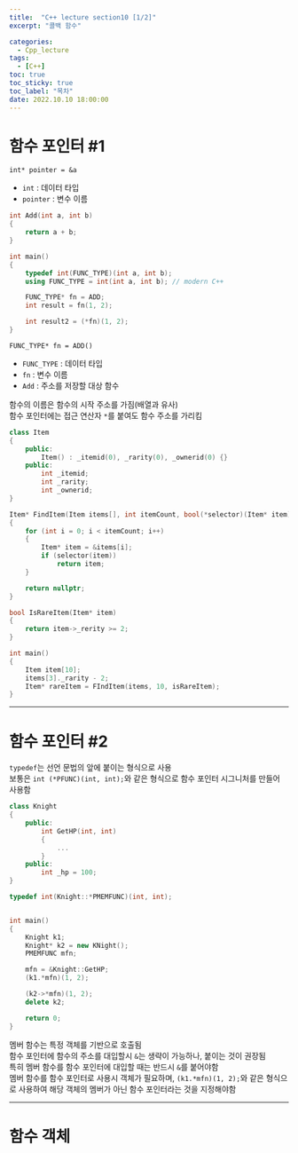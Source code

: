 ```yaml
---
title:  "C++ lecture section10 [1/2]"
excerpt: "콜백 함수"

categories:
  - Cpp_lecture
tags:
  - [C++]
toc: true
toc_sticky: true
toc_label: "목차"
date: 2022.10.10 18:00:00
---
```


# 함수 포인터 #1

`int* pointer = &a`
* `int` : 데이터 타입
* `pointer` : 변수 이름

```cpp
int Add(int a, int b)
{
	return a + b;
}

int main()
{
	typedef int(FUNC_TYPE)(int a, int b);
	using FUNC_TYPE = int(int a, int b); // modern C++

	FUNC_TYPE* fn = ADD;
	int result = fn(1, 2);

	int result2 = (*fn)(1, 2);
}
```

`FUNC_TYPE* fn = ADD()`
* `FUNC_TYPE` : 데이터 타입
* `fn` : 변수 이름
* `Add` : 주소를 저장할 대상 함수

함수의 이름은 함수의 시작 주소를 가짐(배열과 유사)    
함수 포인터에는 접근 연산자 `*`를 붙여도 함수 주소를 가리킴    

```cpp
class Item
{
	public:
		Item() : _itemid(0), _rarity(0), _ownerid(0) {}
	public:
		int _itemid;
		int _rarity;
		int _ownerid;
}

Item* FindItem(Item items[], int itemCount, bool(*selector)(Item* item))
{
	for (int i = 0; i < itemCount; i++)
	{
		Item* item = &items[i];
		if (selector(item))
			return item;
	}

	return nullptr;
}

bool IsRareItem(Item* item)
{
	return item->_rerity >= 2;
}

int main()
{
	Item item[10];
	items[3]._rarity - 2;
	Item* rareItem = FIndItem(items, 10, isRareItem);
}
```

***

# 함수 포인터 #2

`typedef`는 선언 문법의 앞에 붙이는 형식으로 사용    
보통은 `int (*PFUNC)(int, int);`와 같은 형식으로 함수 포인터 시그니처를 만들어 사용함    

```cpp
class Knight
{
	public:
		int GetHP(int, int)
		{
			...
		}
	public:
		int _hp = 100;
}

typedef int(Knight::*PMEMFUNC)(int, int);


int main()
{
	Knight k1;
	Knight* k2 = new KNight();
	PMEMFUNC mfn;

	mfn = &Knight::GetHP;
	(k1.*mfn)(1, 2);

	(k2->*mfn)(1, 2); 
	delete k2;

	return 0;
}
```

멤버 함수는 특정 객체를 기반으로 호출됨    
함수 포인터에 함수의 주소를 대입할시 `&`는 생략이 가능하나, 붙이는 것이 권장됨    
특히 멤버 함수를 함수 포인터에 대입할 때는 반드시 `&`를 붙어야함    
멤버 함수를 함수 포인터로 사용시 객체가 필요하며, `(k1.*mfn)(1, 2);`와 같은 형식으로 사용하여 해당 객체의 멤버가 아닌 함수 포인터라는 것을 지정해야함    

***

# 함수 객체

